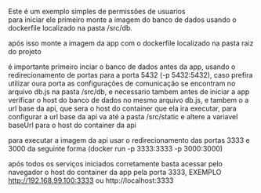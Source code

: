 Este é um exemplo simples de permissões de usuarios<br>
para iniciar ele primeiro monte a imagem do banco de dados usando o dockerfile  localizado na pasta /src/db. <br>

após isso monte a imagem da app com o dockerfile localizado na pasta raiz do projeto<br>

é importante primeiro inciar o banco de dados antes da app, usando o redirecionamento de portas para a porta 5432 (-p 5432:5432), caso prefira utilizar oura porta as configurações de comunicação se encontram no arquivo db.js na pasta /src/db, e necessario tambem antes de iniciar a app verificar o host do banco de dados no mesmo arquivo db.js, e tambem o a url base da api, que sera o host do container que ela ira  executar, para configurar a url base da api va até a pasta /src/static e altere a variavel baseUrl para o host do container da api<br>

para executar a imagem da api usar o redirecionamento das portas 3333 e 3000 da seguinte forma (docker run -p 3333:3333 -p 3000:3000)<br>

após todos os serviços iniciados corretamente basta acessar pelo navegador o host do container da app pela porta 3333, EXEMPLO http://192.168.99.100:3333  ou http://localhost:3333<br>

